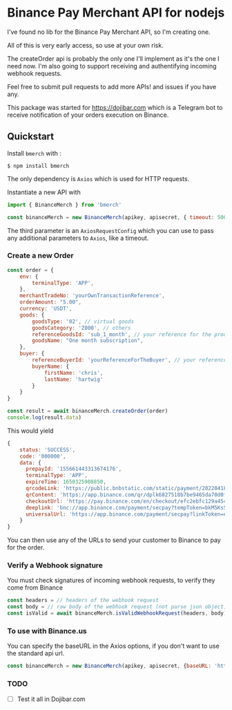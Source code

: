 # Binance Pay Merchant API for nodejs

I've found no lib for the Binance Pay Merchant API, so I'm creating one.

All of this is very early access, so use at your own risk. 

The createOrder api is probably the only one I'll implement as it's the one I need now. I'm also going to support receiving and authentifying 
incoming webhook requests.

Feel free to submit pull requests to add more APIs! and issues if you have any.

This package was started for https://dojibar.com which is a Telegram bot to receive notification of your orders execution on Binance.

## Quickstart

Install `bmerch` with :

```
$ npm install bmerch
```

The only dependency is `Axios` which is used for HTTP requests.

Instantiate a new API with

```js
import { BinanceMerch } from 'bmerch'

const binanceMerch = new BinanceMerch(apikey, apisecret, { timeout: 5000 })
```

The third parameter is an `AxiosRequestConfig` which you can use to pass any additional parameters to `Axios`, like a timeout.

### Create a new Order

```js
const order = {
	env: {
		terminalType: 'APP',
	},
	merchantTradeNo: 'yourOwnTransactionReference',
	orderAmount: "5.00",
	currency: 'USDT',
	goods: {
		goodsType: '02', // virtual goods
		goodsCategory: 'Z000', // others
		referenceGoodsId: 'sub_1_month', // your reference for the product
		goodsName: "One month subscription",
	},
	buyer: {
		referenceBuyerId: 'yourReferenceForTheBuyer', // your reference
		buyerName: {
			firstName: 'chris',
			lastName: 'hartwig'
		}
	}
}

const result = await binanceMerch.createOrder(order)
console.log(result.data)
```

This would yield

```js
{
    status: 'SUCCESS',
    code: '000000',
    data: {
      prepayId: '155661443313674176',
      terminalType: 'APP',
      expireTime: 1650325908850,
      qrcodeLink: 'https://public.bnbstatic.com/static/payment/20220418/8b0cd5d2-88eb-407d-912b-a0481219317f.jpg',
      qrContent: 'https://app.binance.com/qr/dplk6827518b7be9465da70d0f48ccd68712',
      checkoutUrl: 'https://pay.binance.com/en/checkout/efc2ebfc129a454cb2adc9b5cd571911',
      deeplink: 'bnc://app.binance.com/payment/secpay?tempToken=bkM5KsSwgSVWzmfxrWv9qM5V6Lg4EVAF&returnLink=https://pay.binance.com/en/checkout/efc2ebfc129a454cb2adc9b5cd571911',
      universalUrl: 'https://app.binance.com/payment/secpay?linkToken=efc2ebfc129a454cb0adc9bccd571911&_dp=Ym5jOi8vYXBwLmJpbmFuY2UuY29tL3BheW1lbnQvc2VjcGF5P3RlbXBUb2tlbj1ia001S3NTd2dTVld6bWZ4cld2OXFNNVYzTGc0RVZBRiZyZXR1cm5MaW5rPWh0dHBzOi8vcGF5LmJpbmFuY2UuY29tL2VuL2NoZWNrb3V0L2VmYzJlYmZjMTI5YTQ1NGNiMGFkYzliNWNkNTcxOTEx'
    }
}
```

You can then use any of the URLs to send your customer to Binance to pay for the order.

### Verify a Webhook signature

You must check signatures of incoming webhook requests, to verify they come from Binance

```js
const headers = // headers of the webhook request
const body = // raw body of the webhook request (not parse json object)
const isValid = await binanceMerch.isValidWebhookRequest(headers, body)
```

### To use with Binance.us

You can specify the baseURL in the Axios options, if you don't want to use the standard api url.

```js
const binanceMerch = new BinanceMerch(apikey, apisecret, {baseURL: 'https://bpay.binanceapi.com', timeout: 5000 })
```

### TODO

- [ ] Test it all in Dojibar.com
